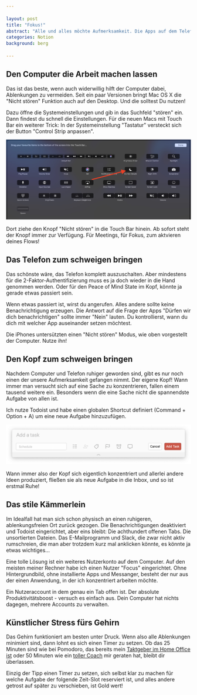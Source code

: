 ```yaml
---

layout: post
title: "Fokus!"
abstract: "Alle und alles möchte Aufmerksamkeit. Die Apps auf dem Telefon und die Programme auf dem Computer sind sorgsam darauf ausgerichtet uns freundlich darüber zu benachrichtigen, dass etwas passiert ist. Nett, aber tödlich für einen konzentrierten Arbeitstag. Hier sind fünf Schritte, um den Fokus zu behalten!"
categories: Notion
background: berg

---
```


## Den Computer die Arbeit machen lassen

Das ist das beste, wenn auch widerwillig hilft der Computer dabei, Ablenkungen zu vermeiden. Seit ein paar Versionen bringt Mac OS X die "Nicht stören" Funktion auch auf den Desktop. Und die solltest Du nutzen! 

Dazu öffne die Systemeinstellungen und gib in das Suchfeld "stören" ein. Dann findest du schnell die Einstellungen. Für die neuen Macs mit Touch Bar ein weiterer Trick: In der Systemeinstellung "Tastatur" versteckt sich der Button "Control Strip anpassen".

<img src="../img/control-strip-anpassen.jpg"  class="full-width">

Dort ziehe den Knopf "Nicht stören" in die Touch Bar hinein. Ab sofort steht der Knopf immer zur Verfügung. Für Meetings, für Fokus, zum aktvieren deines Flows!


## Das Telefon zum schweigen bringen

Das schönste wäre, das Telefon komplett auszuschalten. Aber mindestens für die 2-Faktor-Authentifizierung muss es ja doch wieder in die Hand genommen werden. Oder für den Peace of Mind State im Kopf, könnte ja gerade etwas passiert sein.

Wenn etwas passiert ist, wirst du angerufen. Alles andere sollte keine Benachrichtigung erzeugen. Die Antwort auf die Frage der Apps "Dürfen wir dich benachrichtigen" sollte immer "Nein" lauten. Du kontrollierst, wann du dich mit welcher App auseinander setzen möchtest.

Die iPhones untersützten einen "Nicht stören" Modus, wie oben vorgestellt der Computer. Nutze ihn!


## Den Kopf zum schweigen bringen

Nachdem Computer und Telefon ruhiger geworden sind, gibt es nur noch einen der unsere Aufmerksamkeit gefangen nimmt. Der eigene Kopf! Wann immer man versucht sich auf eine Sache zu konzentrieren, fallen einem tausend weitere ein. Besonders wenn die eine Sache nicht die spannendste Aufgabe von allen ist.

Ich nutze Todoist und habe einen globalen Shortcut definiert (Command + Option + A) um eine neue Aufgabe hinzuzufügen.

<img src="../img/todoist-quick-add.png"  class="full-width">

Wann immer also der Kopf sich eigentlich konzentriert und allerlei andere Ideen produziert, fließen sie als neue Aufgabe in die Inbox, und so ist erstmal Ruhe!


## Das stile Kämmerlein

Im Idealfall hat man sich schon physisch an einen ruhigeren, ablenkungsfreien Ort zurück gezogen. Die Benachrichtigungen deaktiviert und Todoist eingerichtet, aber eins bleibt: Die achthundert offenen Tabs. Die unsortierten Dateien. Das E-Mailprogramm und Slack, die zwar nicht aktiv rumschreien, die man aber trotzdem kurz mal anklicken könnte, es könnte ja etwas wichtiges...

Eine tolle Lösung ist ein weiteres Nutzerkonto auf dem Computer. Auf den meisten meiner Rechner habe ich einen Nutzer "Focus" eingerichtet. Ohne Hintergrundbild, ohne installierte Apps und Messanger, besteht der nur aus der einen Anwendung, in der ich konzentriert arbeiten möchte.

Ein Nutzeraccount in dem genau ein Tab offen ist. Der absolute Produktivitätsboost - versuch es einfach aus. Dein Computer hat nichts dagegen, mehrere Accounts zu verwalten.


## Künstlicher Stress fürs Gehirn

Das Gehirn funktioniert am besten unter Druck. Wenn also alle Ablenkungen minimiert sind, dann lohnt es sich einen Timer zu setzen. Ob das 25 Minuten sind wie bei Pomodoro, das bereits mein [Taktgeber im Home Office ist](https://www.interaktionsdesigner.de/2020/konzentriert-und-fit-im-home-office) oder 50 Minuten wie ein [toller Coach](https://bjoernkurtenbach.de/) mir geraten hat, bleibt dir überlassen.

Einzig der Tipp einen Timer zu setzen, sich selbst klar zu machen für welche Aufgabe der folgende Zeit-Slot reserviert ist, und alles andere getrost auf später zu verschieben, ist Gold wert!
